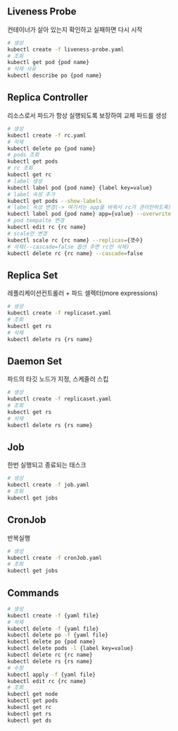 ## Liveness Probe

컨테이너가 살아 있는지 확인하고 실패하면 다시 시작

```bash
# 생성
kubectl create -f liveness-probe.yaml
# 조회
kubectl get pod {pod name}
# 삭제 사유
kubectl describe po {pod name}
```

## Replica Controller

리소스로서 파드가 항상 실행되도록 보장하여 교체 파드를 생성

```bash
# 생성
kubectl create -f rc.yaml
# 삭제
kubectl delete po {pod name}
# pods 조회
kubectl get pods
# rc 조회
kubectl get rc
# label 생성
kubectl label pod {pod name} {label key=value}
# label 속성 추가
kubectl get pods --show-labels
# label 속성 변경(-> 여기서는 app을 바꿔서 rc가 관리안하도록)
kubectl label pod {pod name} app={value} --overwrite
# pod tempalte 변경
kubectl edit rc {rc name}
# scale만 변경
kubectl scale rc {rc name} --replicas={갯수}
# 삭제(--cascade=false 옵션 주면 rc만 삭제)
kubectl delete rc {rc name} --cascade=false
```

## Replica Set

레플리케이션컨트롤러 + 파드 셀렉터(more expressions)

```bash
# 생성
kubectl create -f replicaset.yaml
# 조회
kubectl get rs
# 삭제
kubectl delete rs {rs name}
```

## Daemon Set

파드의 타깃 노드가 지정, 스케줄러 스킵

```bash
# 생성
kubectl create -f replicaset.yaml
# 조회
kubectl get rs
# 삭제
kubectl delete rs {rs name}
```

## Job

한번 실행되고 종료되는 태스크

```bash
# 생성
kubectl create -f job.yaml
# 조회
kubectl get jobs
```

## CronJob

반복실행

```bash
# 생성
kubectl create -f cronJob.yaml
# 조회
kubectl get jobs
```

## Commands

```bash
# 생성
kubectl create -f {yaml file}
# 삭제
kubectl delete -f {yaml file}
kubectl delete po -f {yaml file}
kubectl delete po {pod name}
kubectl delete pods -l {label key=value}
kubectl delete rc {rc name}
kubectl delete rs {rs name}
# 수정
kubectl apply -f {yaml file}
kubectl edit rc {rc name}
# 조회
kubectl get node
kubectl get pods
kubectl get rc
kubectl get rs
kubectl get ds
```
